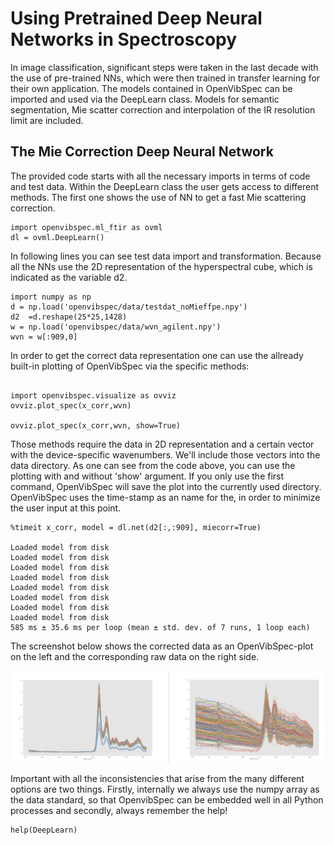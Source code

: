 # Using Pretrained Deep Neural Networks in Spectroscopy 

In image classification, significant steps were taken in the last decade with the use of pre-trained NNs, which were then trained in transfer learning for their own application. The models contained in OpenVibSpec can be imported and used via the DeepLearn class. Models for semantic segmentation, Mie scatter correction and interpolation of the IR resolution limit are included.
## The Mie Correction Deep Neural Network

The provided code starts with all the necessary imports in terms of code and test data. Within the DeepLearn class the user gets access to different methods. The first one shows the use of NN to get a fast Mie scattering correction.

```
import openvibspec.ml_ftir as ovml
dl = ovml.DeepLearn()
```
In following lines you can see test data import and transformation. Because all the NNs use the 2D representation of the hyperspectral cube, which is indicated as the variable d2.

```
import numpy as np
d = np.load('openvibspec/data/testdat_noMieffpe.npy')
d2  =d.reshape(25*25,1428)
w = np.load('openvibspec/data/wvn_agilent.npy')
wvn = w[:909,0]

```
In order to get the correct data representation one can use the allready built-in plotting of OpenVibSpec via the specific methods:
```

import openvibspec.visualize as ovviz 
ovviz.plot_spec(x_corr,wvn)

ovviz.plot_spec(x_corr,wvn, show=True)

```
Those methods require the data in 2D representation and a certain vector with the device-specific wavenumbers. We'll include those vectors into the data directory. As one can see from the code above, you can use the plotting with and without 'show' argument. If you only use the first command, OpenVibSpec will save the plot into the currently used directory. OpenVibSpec uses the time-stamp as an name for the, in order to minimize the user input at this point.

```
%timeit x_corr, model = dl.net(d2[:,:909], miecorr=True)

Loaded model from disk
Loaded model from disk
Loaded model from disk
Loaded model from disk
Loaded model from disk
Loaded model from disk
Loaded model from disk
Loaded model from disk
585 ms ± 35.6 ms per loop (mean ± std. dev. of 7 runs, 1 loop each)

```
The screenshot below shows the corrected data as an OpenVibSpec-plot on the left and the corresponding raw data on the right side.

![dir DeepLearning](/documentation/DeepLearning/mie_corrNN.png) 

Important with all the inconsistencies that arise from the many different options are two things. Firstly, internally we always use the numpy array as the data standard, so that OpenvibSpec can be embedded well in all Python processes and secondly, always remember the help!

```
help(DeepLearn)

```
